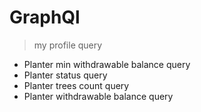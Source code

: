 # GraphQl

> my profile query

- Planter min withdrawable balance query
- Planter status query
- Planter trees count query
- Planter withdrawable balance query
